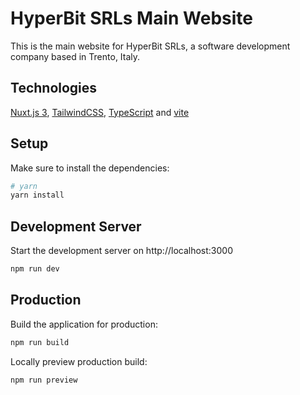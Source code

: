# HyperBit SRLs Main Website

This is the main website for HyperBit SRLs, a software development company based in Trento, Italy.
## Technologies
[Nuxt.js 3](https://nuxt.com/), [TailwindCSS](https://tailwindcss.com/), [TypeScript](https://www.typescriptlang.org/) and [vite](https://vitejs.dev/)

## Setup

Make sure to install the dependencies:

```bash
# yarn
yarn install
```

## Development Server

Start the development server on http://localhost:3000

```bash
npm run dev
```

## Production

Build the application for production:

```bash
npm run build
```

Locally preview production build:

```bash
npm run preview
